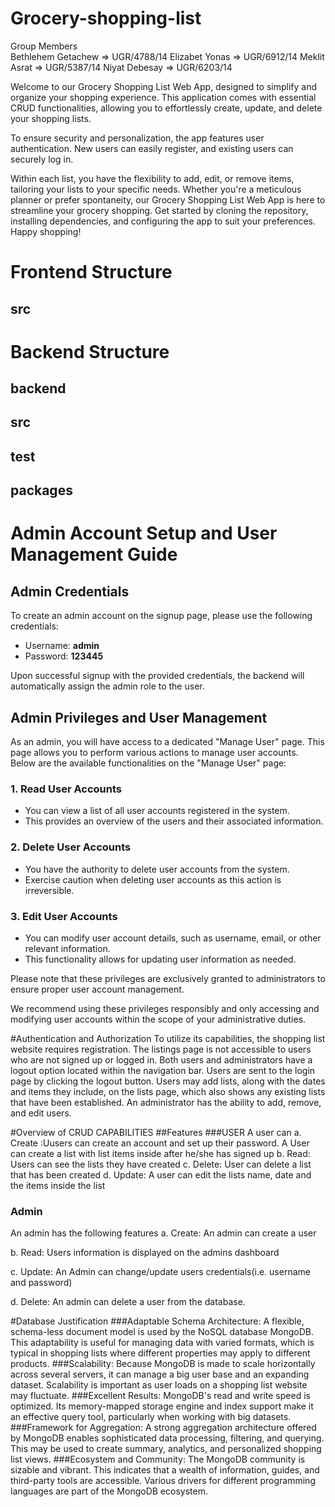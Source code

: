 # Grocery-shopping-list

Group Members   
Bethlehem Getachew => UGR/4788/14   Elizabet Yonas => UGR/6912/14    Meklit Asrat => UGR/5387/14    Niyat Debesay => UGR/6203/14




Welcome to our Grocery Shopping List Web App, designed to simplify and organize your shopping experience. This application comes with essential CRUD functionalities, allowing you to effortlessly create, update, and delete your shopping lists. 

To ensure security and personalization, the app features user authentication. New users can easily register, and existing users can securely log in. 

Within each list, you have the flexibility to add, edit, or remove items, tailoring your lists to your specific needs. Whether you're a meticulous planner or prefer spontaneity, our Grocery Shopping List Web App is here to streamline your grocery shopping. Get started by cloning the repository, installing dependencies, and configuring the app to suit your preferences. Happy shopping!


# Frontend Structure
## src

# Backend Structure
## backend
## src
## test
## packages


# Admin Account Setup and User Management Guide

## Admin Credentials
To create an admin account on the signup page, please use the following credentials:
- Username: **admin**
- Password: **123445**

Upon successful signup with the provided credentials, the backend will automatically assign the admin role to the user.

## Admin Privileges and User Management

As an admin, you will have access to a dedicated "Manage User" page. This page allows you to perform various actions to manage user accounts. Below are the available functionalities on the "Manage User" page:

### 1. Read User Accounts
- You can view a list of all user accounts registered in the system.
- This provides an overview of the users and their associated information.

### 2. Delete User Accounts
- You have the authority to delete user accounts from the system.
- Exercise caution when deleting user accounts as this action is irreversible.

### 3. Edit User Accounts
- You can modify user account details, such as username, email, or other relevant information.
- This functionality allows for updating user information as needed.

Please note that these privileges are exclusively granted to administrators to ensure proper user account management.

We recommend using these privileges responsibly and only accessing and modifying user accounts within the scope of your administrative duties.

#Authentication and Authorization
To utilize its capabilities, the shopping list website requires registration. The listings page is not accessible to users who are not signed up or logged in. 
Both users and administrators have a logout option located within the navigation bar. Users are sent to the login page by clicking the logout button.
Users may add lists, along with the dates and items they include, on the lists page, which also shows any existing lists that have been established. 
An administrator has the ability to add, remove, and edit users.


#Overview of CRUD CAPABILITIES
##Features
###USER
A user can 
a.	Create  :Uusers can create an account and set up their password. 
      A User can create a list with list items inside after he/she has signed up
b.	Read: Users can see the lists they have  created
c.	 Delete: User can delete a list that has been created
d.	 Update: A user can edit the lists name, date and the items inside the list
### Admin
An admin has the following features
a.	Create: An admin can create a user

b.	Read: Users information is displayed on the admins dashboard

c.	Update: An Admin can change/update users credentials(i.e. username and password)

d.	Delete: An admin can delete a user from the database.


#Database Justification
###Adaptable Schema Architecture: A flexible, schema-less document model is used by the NoSQL database MongoDB. This adaptability is useful for managing data with varied formats, which is typical in shopping lists where different properties may apply to different products.
###Scalability: Because MongoDB is made to scale horizontally across several servers, it can manage a big user base and an expanding dataset. Scalability is important as user loads on a shopping list website may fluctuate.
###Excellent Results: MongoDB's read and write speed is optimized. Its memory-mapped storage engine and index support make it an effective query tool, particularly when working with big datasets.
###Framework for Aggregation: A strong aggregation architecture offered by MongoDB enables sophisticated data processing, filtering, and querying. This may be used to create summary, analytics, and personalized shopping list views.
###Ecosystem and Community: The MongoDB community is sizable and vibrant. This indicates that a wealth of information, guides, and third-party tools are accessible. Various drivers for different programming languages are part of the MongoDB ecosystem.



                                                                                                                
